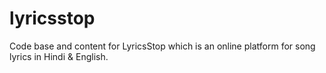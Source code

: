 # lyricsstop
Code base and content for LyricsStop which is an online platform for song lyrics in Hindi &amp; English.
